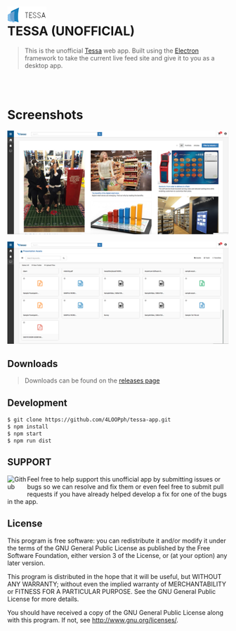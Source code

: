 <img src="https://raw.githubusercontent.com/4LOOPph/tessa-app/master/build/tessa-png.png" align="left" width="89px" height="39px"/>
<img align="left" width="0" height="39px" hspace="10"/>

# TESSA (UNOFFICIAL)
> This is the unofficial [Tessa](https://creator.ionic.io/) web app. Built using the [Electron](http://electron.atom.io) framework to take the current live feed site and give it to you as a desktop app.

<br>
<br>

# Screenshots

[<img alt='Ionic Creator' src="https://raw.githubusercontent.com/4LOOPph/tessa-app/master/build/1.png">](https://github.com/4LOOPph/tessa-app/releases)

[<img alt='Ionic Creator' src="https://raw.githubusercontent.com/4LOOPph/tessa-app/master/build/2.png">](https://github.com/4LOOPph/tessa-app/releases)

## Downloads
> Downloads can be found on the [releases page](https://github.com/4LOOPph/tessa-app/releases)

## Development

```
$ git clone https://github.com/4LOOPph/tessa-app.git
$ npm install
$ npm start
$ npm run dist
```

## SUPPORT

[<img width='45' height="45" align='left' alt='Github' src="https://upload.wikimedia.org/wikipedia/commons/9/91/Octicons-mark-github.svg">](https://github.com/4LOOPph/tessa-app) Feel free to help support this unofficial app by submitting issues or bugs so we can resolve and fix them or even feel free to submit pull requests if you have already helped develop a fix for one of the bugs in the app.

## License

This program is free software: you can redistribute it and/or modify
it under the terms of the GNU General Public License as published by
the Free Software Foundation, either version 3 of the License, or
(at your option) any later version.

This program is distributed in the hope that it will be useful,
but WITHOUT ANY WARRANTY; without even the implied warranty of
MERCHANTABILITY or FITNESS FOR A PARTICULAR PURPOSE.  See the
GNU General Public License for more details.

You should have received a copy of the GNU General Public License
along with this program.  If not, see <http://www.gnu.org/licenses/>.
